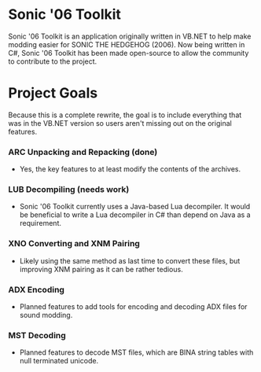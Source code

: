 # Sonic '06 Toolkit
Sonic '06 Toolkit is an application originally written in VB.NET to help make modding easier for SONIC THE HEDGEHOG (2006). Now being written in C#, Sonic '06 Toolkit has been made open-source to allow the community to contribute to the project.

# Project Goals
Because this is a complete rewrite, the goal is to include everything that was in the VB.NET version so users aren't missing out on the original features.

### ARC Unpacking and Repacking (done)
- Yes, the key features to at least modify the contents of the archives.

### LUB Decompiling (needs work)
- Sonic '06 Toolkit currently uses a Java-based Lua decompiler. It would be beneficial to write a Lua decompiler in C# than depend on Java as a requirement.

### XNO Converting and XNM Pairing
- Likely using the same method as last time to convert these files, but improving XNM pairing as it can be rather tedious.

### ADX Encoding
- Planned features to add tools for encoding and decoding ADX files for sound modding.

### MST Decoding
- Planned features to decode MST files, which are BINA string tables with null terminated unicode.
